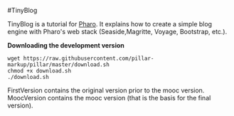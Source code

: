 #TinyBlog

TinyBlog is a tutorial for [Pharo](www.pharo.org). It explains how to create a simple blog engine with Pharo's web stack (Seaside,Magritte, Voyage, Bootstrap, etc.).

**Downloading the development version**

```
wget https://raw.githubusercontent.com/pillar-markup/pillar/master/download.sh
chmod +x download.sh
./download.sh
```

FirstVersion contains the original version prior to the mooc version.
MoocVersion contains the mooc version (that is the basis for the final version).